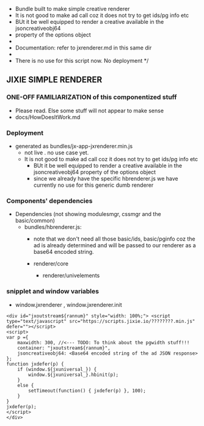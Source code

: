  * Bundle built to make simple creative renderer 
 * It is not good to make ad call coz it does not try to get ids/pg info etc
 * BUt it be well equipped to render a creative available in the jsoncreativeobj64
 * property of the options object
 * 
 * Documentation: refer to jxrenderer.md in this same dir
 * 
 * There is no use for this script now. No deployment
 */
 
## JIXIE SIMPLE RENDERER

### ONE-OFF FAMILIARIZATION of this componentized stuff
 - Please read. Else some stuff will not appear to make sense
 - docs/HowDoesItWork.md

### Deployment 
- generated as bundles/jx-app-jxrenderer.min.js
    - not live . no use case yet.
    - It is not good to make ad call coz it does not try to get ids/pg info etc
        - BUt it be well equipped to render a creative available in the jsoncreativeobj64 property of the options object
        - since we already have the specific hbrenderer.js we have currently no use for this generic dumb renderer
 

### Components' dependencies
* Dependencies (not showing modulesmgr, cssmgr and the basic/common)
   - bundles/hbrenderer.js: 
        - note that we don't need all those basic/ids, basic/pginfo coz the ad is already determined and will be passed to our renderer as a base64 encoded string.
        
        - renderer/core  
            - renderer/univelements 
        
### snipplet and window variables

 -  window.jxrenderer , window.jxrenderer.init
```
<div id="jxoutstream${rannum}" style="width: 100%;"> <script type="text/javascript" src="https://scripts.jixie.io/????????.min.js" defer=""></script> 
<script> 
var p ={ 
    maxwidth: 300, //<--- TODO: To think about the pgwidth stuff!!!
    container: "jxoutstream${rannum}", 
    jsoncreativeobj64: <Base64 encoded string of the ad JSON response>
}; 
function jxdefer(p) { 
    if (window.${jxuniversal_}) { 
        window.${jxuniversal_}.hbinit(p); 
    } 
    else { 
        setTimeout(function() { jxdefer(p) }, 100); 
    } 
}  
jxdefer(p); 
</script> 
</div>
```
 